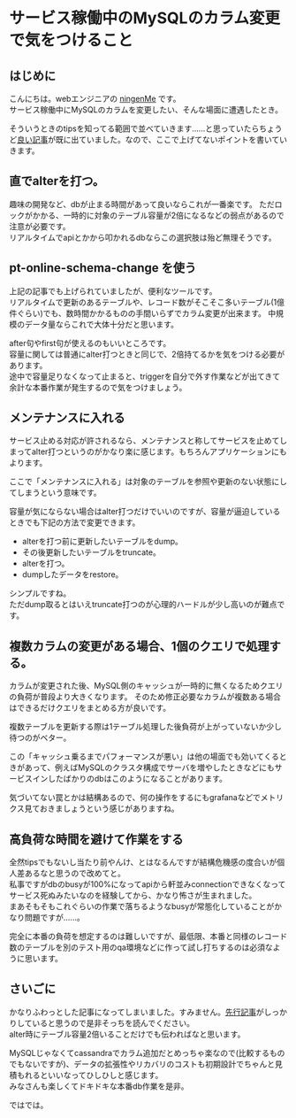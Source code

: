 # サービス稼働中のMySQLのカラム変更で気をつけること


## はじめに
こんにちは。webエンジニアの [ningenMe](https://twitter.com/ningenMe) です。  
サービス稼働中にMySQLのカラムを変更したい、そんな場面に遭遇したとき。  

そういうときのtipsを知ってる範囲で並べていきます......と思っていたらちょうど[良い記事](https://qiita.com/doriven/items/6d31f01589d6cfcc1b85)が既に出ていました。なので、ここで上げてないポイントを書いていきます。


## 直でalterを打つ。
趣味の開発など、dbが止まる時間があって良いならこれが一番楽です。
ただロックがかかる、一時的に対象のテーブル容量が2倍になるなどの弱点があるので注意が必要です。  
リアルタイムでapiとかから叩かれるdbならこの選択肢は殆ど無理そうです。

## pt-online-schema-change を使う
上記の記事でも上げられていましたが、便利なツールです。  
リアルタイムで更新のあるテーブルや、レコード数がそこそこ多いテーブル(1億件ぐらい)でも、数時間かかるものの手間いらずでカラム変更が出来ます。
中規模のデータ量ならこれで大体十分だと思います。  

after句やfirst句が使えるのもいいところです。  
容量に関しては普通にalter打つときと同じで、2倍持てるかを気をつける必要があります。  
途中で容量足りなくなって止まると、triggerを自分で外す作業などが出てきて余計な本番作業が発生するので気をつけましょう。

## メンテナンスに入れる
サービス止める対応が許されるなら、メンテナンスと称してサービスを止めてしまってalter打つというのがかなり楽に感じます。もちろんアプリケーションにもよります。

ここで「メンテナンスに入れる」は対象のテーブルを参照や更新のない状態にしてしまうという意味です。

容量が気にならない場合はalter打つだけでいいのですが、容量が逼迫しているときでも下記の方法で変更できます。

- alterを打つ前に更新したいテーブルをdump。
- その後更新したいテーブルをtruncate。
- alterを打つ。
- dumpしたデータをrestore。  

シンプルですね。  
ただdump取るとはいえtruncate打つのが心理的ハードルが少し高いのが難点です。

## 複数カラムの変更がある場合、1個のクエリで処理する。
カラムが変更された後、MySQL側のキャッシュが一時的に無くなるためクエリの負荷が普段より大きくなります。
そのため修正必要なカラムが複数ある場合はできるだけクエリをまとめる方が良いです。  

複数テーブルを更新する際は1テーブル処理した後負荷が上がっていないか少し待つのがベター。

この「キャッシュ乗るまでパフォーマンスが悪い」は他の場面でも効いてくるときがあって、例えばMySQLのクラスタ構成でサーバを増やしたときなどにもサービスインしたばかりのdbはこのようになることがあります。  

気づいてない罠とかは結構あるので、何の操作をするにもgrafanaなどでメトリクス見ておきましょうという感じがありますね。



## 高負荷な時間を避けて作業をする

全然tipsでもないし当たり前やんけ、とはなるんですが結構危機感の度合いが個人差あるなと思うので改めてと。  
私事ですがdbのbusyが100%になってapiから軒並みconnectionできなくなってサービス死ぬみたいなのを経験してから、かなり怖さが生まれました。  
まあそもそもこれぐらいの作業で落ちるようなbusyが常態化していることがかなり問題ですが......。  

完全に本番の負荷を想定するのは難しいですが、最低限、本番と同様のレコード数のテーブルを別のテスト用のqa環境などに作って試し打ちするのは必須なように思います。



## さいごに
かなりふわっとした記事になってしまいました。すみません。[先行記事](https://qiita.com/doriven/items/6d31f01589d6cfcc1b85)がしっかりしていると思うので是非そっちを読んでください。  
alter時にテーブル容量2倍いることだけでも伝わればなと思います。  


MySQLじゃなくてcassandraでカラム追加だとめっちゃ楽なので(比較するものでもないですが)、データの拡張性やリカバリのコストも初期設計でちゃんと見積もれるといいなってひしひしと感じます。  
みなさんも楽しくてドキドキな本番db作業を是非。

ではでは。